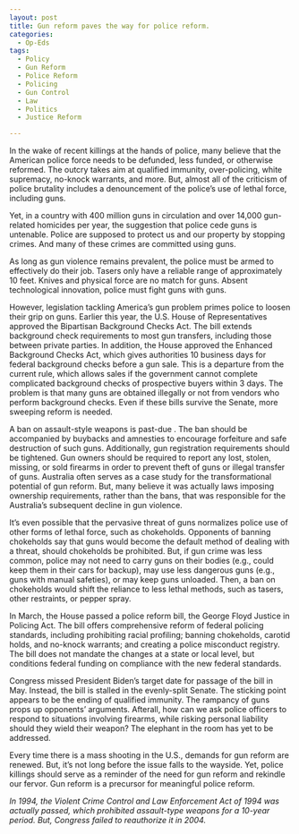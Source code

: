 ```yaml
---
layout: post
title: Gun reform paves the way for police reform.
categories:
  - Op-Eds
tags:
  - Policy
  - Gun Reform
  - Police Reform
  - Policing
  - Gun Control
  - Law
  - Politics
  - Justice Reform

---
```


In the wake of recent killings at the hands of police, many believe that the American police force needs to be defunded, less funded, or otherwise reformed.  The outcry takes aim at qualified immunity, over-policing, white supremacy, no-knock warrants, and more.  But, almost all of the criticism of police brutality includes a denouncement of the police’s use of lethal force, including guns.

Yet, in a country with 400 million guns in circulation and over 14,000 gun-related homicides per year, the suggestion that police cede guns is untenable.  Police are supposed to protect us and our property by stopping crimes.  And many of these crimes are committed using guns.  

As long as gun violence remains prevalent, the police must be armed to effectively do their job.  Tasers only have a reliable range of approximately 10 feet.  Knives and physical force are no match for guns.  Absent technological innovation, police must fight guns with guns.  

However, legislation tackling America’s gun problem primes police to loosen their grip on guns.  Earlier this year, the U.S. House of Representatives approved the Bipartisan Background Checks Act.  The bill extends background check requirements to most gun transfers, including those between private parties.  In addition, the House approved the Enhanced Background Checks Act, which gives authorities 10 business days for federal background checks before a gun sale.  This is a departure from the current rule, which allows sales if the government cannot complete complicated background checks of prospective buyers within 3 days.  The problem is that many guns are obtained illegally or not from vendors who perform background checks.  Even if these bills survive the Senate, more sweeping reform is needed.

A ban on assault-style weapons is past-due .  The ban should be accompanied by buybacks and amnesties to encourage forfeiture and safe destruction of such guns.  Additionally, gun registration requirements should be tightened.  Gun owners should be required to report any lost, stolen, missing, or sold firearms in order to prevent theft of guns or illegal transfer of guns.  Australia often serves as a case study for the transformational potential of gun reform.  But, many believe it was actually laws imposing ownership requirements, rather than the bans, that was responsible for the Australia’s subsequent decline in gun violence.  

It’s even possible that the pervasive threat of guns normalizes police use of other forms of lethal force, such as chokeholds.  Opponents of banning chokeholds say that guns would become the default method of dealing with a threat, should chokeholds be prohibited.  But, if gun crime was less common, police may not need to carry guns on their bodies (e.g., could keep them in their cars for backup), may use less dangerous guns (e.g., guns with manual safeties), or may keep guns unloaded.  Then, a ban on chokeholds would shift the reliance to less lethal methods, such as tasers, other restraints, or pepper spray.   

In March, the House passed a police reform bill, the George Floyd Justice in Policing Act.  The bill offers comprehensive reform of federal policing standards, including prohibiting racial profiling; banning chokeholds, carotid holds, and no-knock warrants; and creating a police misconduct registry.  The bill does not mandate the changes at a state or local level, but conditions federal funding on compliance with the new federal standards.  

Congress missed President Biden’s target date for passage of the bill in May.  Instead, the bill is stalled in the evenly-split Senate.  The sticking point appears to be the ending of qualified immunity.  The rampancy of guns props up opponents’ arguments.  Afterall, how can we ask police officers to respond to situations involving firearms, while risking personal liability should they wield their weapon?  The elephant in the room has yet to be addressed.  

Every time there is a mass shooting in the U.S., demands for gun reform are renewed.  But, it’s not long before the issue falls to the wayside.  Yet, police killings should serve as a reminder of the need for gun reform and rekindle our fervor.  Gun reform is a precursor for meaningful police reform.  

*In 1994, the Violent Crime Control and Law Enforcement Act of 1994 was actually passed, which prohibited assault-type weapons for a 10-year period.  But, Congress failed to reauthorize it in 2004.*
